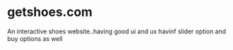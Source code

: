 # getshoes.com
An interactive shoes website..having good ui and ux 
havinf slider option and buy options as well
